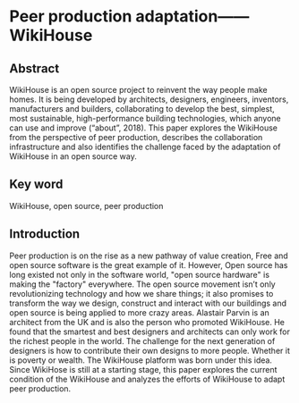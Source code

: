 # Peer production adaptation——WikiHouse

## Abstract
WikiHouse is an open source project to reinvent the way people make homes. It is being developed by architects, designers, engineers, inventors, manufacturers and builders, collaborating to develop the best, simplest, most sustainable, high-performance building technologies, which anyone can use and improve (“about”, 2018). This paper explores the WikiHouse from the perspective of peer production, describes the collaboration infrastructure and also identifies the challenge faced by the adaptation of WikiHouse in an open source way. 

## Key word
WikiHouse, open source, peer production

## Introduction
Peer production is on the rise as a new pathway of value creation, Free and open source software is the great example of it. However, Open source has long existed not only in the software world, "open source hardware" is making the "factory" everywhere. The open source movement isn’t only revolutionizing technology and how we share things; it also promises to transform the way we design, construct and interact with our buildings and open source is being applied to more crazy areas. Alastair Parvin is an architect from the UK and is also the person who promoted WikiHouse. He found that the smartest and best designers and architects can only work for the richest people in the world. The challenge for the next generation of designers is how to contribute their own designs to more people. Whether it is poverty or wealth. The WikiHouse platform was born under this idea.  Since WikiHose is still at a starting stage, this paper explores the current condition of the WikiHouse and analyzes the efforts of WikiHouse to adapt peer production.
